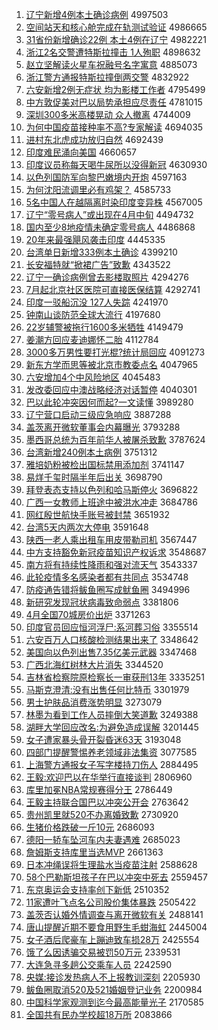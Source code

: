 1. [辽宁新增4例本土确诊病例](http://www.baidu.com/baidu?cl=3&tn=SE_baiduhomet8_jmjb7mjw&rsv_dl=fyb_top&fr=top1000&wd=%C1%C9%C4%FE%D0%C2%D4%F64%C0%FD%B1%BE%CD%C1%C8%B7%D5%EF%B2%A1%C0%FD) 4997503
1. [空间站天和核心舱完成在轨测试验证](http://www.baidu.com/baidu?cl=3&tn=SE_baiduhomet8_jmjb7mjw&rsv_dl=fyb_top&fr=top1000&wd=%BF%D5%BC%E4%D5%BE%CC%EC%BA%CD%BA%CB%D0%C4%B2%D5%CD%EA%B3%C9%D4%DA%B9%EC%B2%E2%CA%D4%D1%E9%D6%A4) 4986665
1. [31省份新增确诊22例 本土4例在辽宁](http://www.baidu.com/baidu?cl=3&tn=SE_baiduhomet8_jmjb7mjw&rsv_dl=fyb_top&fr=top1000&wd=31%CA%A1%B7%DD%D0%C2%D4%F6%C8%B7%D5%EF22%C0%FD%20%B1%BE%CD%C14%C0%FD%D4%DA%C1%C9%C4%FE) 4982221
1. [浙江2名交警遭特斯拉撞击 1人殉职](http://www.baidu.com/baidu?cl=3&tn=SE_baiduhomet8_jmjb7mjw&rsv_dl=fyb_top&fr=top1000&wd=%D5%E3%BD%AD2%C3%FB%BD%BB%BE%AF%D4%E2%CC%D8%CB%B9%C0%AD%D7%B2%BB%F7%201%C8%CB%D1%B3%D6%B0) 4898632
1. [赵立坚解读火星车祝融号名字寓意](http://www.baidu.com/baidu?cl=3&tn=SE_baiduhomet8_jmjb7mjw&rsv_dl=fyb_top&fr=top1000&wd=%D5%D4%C1%A2%BC%E1%BD%E2%B6%C1%BB%F0%D0%C7%B3%B5%D7%A3%C8%DA%BA%C5%C3%FB%D7%D6%D4%A2%D2%E2) 4885073
1. [浙江警方通报特斯拉撞倒两交警](http://www.baidu.com/baidu?cl=3&tn=SE_baiduhomet8_jmjb7mjw&rsv_dl=fyb_top&fr=top1000&wd=%D5%E3%BD%AD%BE%AF%B7%BD%CD%A8%B1%A8%CC%D8%CB%B9%C0%AD%D7%B2%B5%B9%C1%BD%BD%BB%BE%AF) 4832922
1. [六安新增2例无症状 均为影楼工作者](http://www.baidu.com/baidu?cl=3&tn=SE_baiduhomet8_jmjb7mjw&rsv_dl=fyb_top&fr=top1000&wd=%C1%F9%B0%B2%D0%C2%D4%F62%C0%FD%CE%DE%D6%A2%D7%B4%20%BE%F9%CE%AA%D3%B0%C2%A5%B9%A4%D7%F7%D5%DF) 4795499
1. [中方敦促美对巴以局势承担应尽责任](http://www.baidu.com/baidu?cl=3&tn=SE_baiduhomet8_jmjb7mjw&rsv_dl=fyb_top&fr=top1000&wd=%D6%D0%B7%BD%B6%D8%B4%D9%C3%C0%B6%D4%B0%CD%D2%D4%BE%D6%CA%C6%B3%D0%B5%A3%D3%A6%BE%A1%D4%F0%C8%CE) 4781015
1. [深圳300多米高楼晃动 众人撤离](http://www.baidu.com/baidu?cl=3&tn=SE_baiduhomet8_jmjb7mjw&rsv_dl=fyb_top&fr=top1000&wd=%C9%EE%DB%DA300%B6%E0%C3%D7%B8%DF%C2%A5%BB%CE%B6%AF%20%D6%DA%C8%CB%B3%B7%C0%EB) 4744009
1. [为何中国疫苗接种率不高?专家解读](http://www.baidu.com/baidu?cl=3&tn=SE_baiduhomet8_jmjb7mjw&rsv_dl=fyb_top&fr=top1000&wd=%CE%AA%BA%CE%D6%D0%B9%FA%D2%DF%C3%E7%BD%D3%D6%D6%C2%CA%B2%BB%B8%DF%3F%D7%A8%BC%D2%BD%E2%B6%C1) 4694035
1. [进村东北虎成功放归自然](http://www.baidu.com/baidu?cl=3&tn=SE_baiduhomet8_jmjb7mjw&rsv_dl=fyb_top&fr=top1000&wd=%BD%F8%B4%E5%B6%AB%B1%B1%BB%A2%B3%C9%B9%A6%B7%C5%B9%E9%D7%D4%C8%BB) 4692439
1. [印度难民涌向美国](http://www.baidu.com/baidu?cl=3&tn=SE_baiduhomet8_jmjb7mjw&rsv_dl=fyb_top&fr=top1000&wd=%D3%A1%B6%C8%C4%D1%C3%F1%D3%BF%CF%F2%C3%C0%B9%FA) 4660657
1. [印度议员称每天喝牛尿所以没得新冠](http://www.baidu.com/baidu?cl=3&tn=SE_baiduhomet8_jmjb7mjw&rsv_dl=fyb_top&fr=top1000&wd=%D3%A1%B6%C8%D2%E9%D4%B1%B3%C6%C3%BF%CC%EC%BA%C8%C5%A3%C4%F2%CB%F9%D2%D4%C3%BB%B5%C3%D0%C2%B9%DA) 4630930
1. [以色列国防军向黎巴嫩境内开炮](http://www.baidu.com/baidu?cl=3&tn=SE_baiduhomet8_jmjb7mjw&rsv_dl=fyb_top&fr=top1000&wd=%D2%D4%C9%AB%C1%D0%B9%FA%B7%C0%BE%FC%CF%F2%C0%E8%B0%CD%C4%DB%BE%B3%C4%DA%BF%AA%C5%DA) 4597163
1. [为何沈阳流调里必有鸡架？](http://www.baidu.com/baidu?cl=3&tn=SE_baiduhomet8_jmjb7mjw&rsv_dl=fyb_top&fr=top1000&wd=%CE%AA%BA%CE%C9%F2%D1%F4%C1%F7%B5%F7%C0%EF%B1%D8%D3%D0%BC%A6%BC%DC%A3%BF) 4585733
1. [5名中国人在越隔离时染印度变异株](http://www.baidu.com/baidu?cl=3&tn=SE_baiduhomet8_jmjb7mjw&rsv_dl=fyb_top&fr=top1000&wd=5%C3%FB%D6%D0%B9%FA%C8%CB%D4%DA%D4%BD%B8%F4%C0%EB%CA%B1%C8%BE%D3%A1%B6%C8%B1%E4%D2%EC%D6%EA) 4567005
1. [辽宁“零号病人”或出现在4月中旬](http://www.baidu.com/baidu?cl=3&tn=SE_baiduhomet8_jmjb7mjw&rsv_dl=fyb_top&fr=top1000&wd=%C1%C9%C4%FE%A1%B0%C1%E3%BA%C5%B2%A1%C8%CB%A1%B1%BB%F2%B3%F6%CF%D6%D4%DA4%D4%C2%D6%D0%D1%AE) 4494732
1. [国内至少8地疫情未确定零号病人](http://www.baidu.com/baidu?cl=3&tn=SE_baiduhomet8_jmjb7mjw&rsv_dl=fyb_top&fr=top1000&wd=%B9%FA%C4%DA%D6%C1%C9%D98%B5%D8%D2%DF%C7%E9%CE%B4%C8%B7%B6%A8%C1%E3%BA%C5%B2%A1%C8%CB) 4486868
1. [20年来最强飓风袭击印度](http://www.baidu.com/baidu?cl=3&tn=SE_baiduhomet8_jmjb7mjw&rsv_dl=fyb_top&fr=top1000&wd=20%C4%EA%C0%B4%D7%EE%C7%BF%EC%AB%B7%E7%CF%AE%BB%F7%D3%A1%B6%C8) 4445335
1. [台湾单日新增333例本土确诊](http://www.baidu.com/baidu?cl=3&tn=SE_baiduhomet8_jmjb7mjw&rsv_dl=fyb_top&fr=top1000&wd=%CC%A8%CD%E5%B5%A5%C8%D5%D0%C2%D4%F6333%C0%FD%B1%BE%CD%C1%C8%B7%D5%EF) 4399210
1. [长安福特就“掀裙广告”致歉](http://www.baidu.com/baidu?cl=3&tn=SE_baiduhomet8_jmjb7mjw&rsv_dl=fyb_top&fr=top1000&wd=%B3%A4%B0%B2%B8%A3%CC%D8%BE%CD%A1%B0%CF%C6%C8%B9%B9%E3%B8%E6%A1%B1%D6%C2%C7%B8) 4343522
1. [辽宁一确诊病例曾去影楼取照片](http://www.baidu.com/baidu?cl=3&tn=SE_baiduhomet8_jmjb7mjw&rsv_dl=fyb_top&fr=top1000&wd=%C1%C9%C4%FE%D2%BB%C8%B7%D5%EF%B2%A1%C0%FD%D4%F8%C8%A5%D3%B0%C2%A5%C8%A1%D5%D5%C6%AC) 4294276
1. [7月起北京社区医院可直接医保结算](http://www.baidu.com/baidu?cl=3&tn=SE_baiduhomet8_jmjb7mjw&rsv_dl=fyb_top&fr=top1000&wd=7%D4%C2%C6%F0%B1%B1%BE%A9%C9%E7%C7%F8%D2%BD%D4%BA%BF%C9%D6%B1%BD%D3%D2%BD%B1%A3%BD%E1%CB%E3) 4292741
1. [印度一驳船沉没 127人失踪](http://www.baidu.com/baidu?cl=3&tn=SE_baiduhomet8_jmjb7mjw&rsv_dl=fyb_top&fr=top1000&wd=%D3%A1%B6%C8%D2%BB%B2%B5%B4%AC%B3%C1%C3%BB%20127%C8%CB%CA%A7%D7%D9) 4241970
1. [钟南山谈防范全球大流行](http://www.baidu.com/baidu?cl=3&tn=SE_baiduhomet8_jmjb7mjw&rsv_dl=fyb_top&fr=top1000&wd=%D6%D3%C4%CF%C9%BD%CC%B8%B7%C0%B7%B6%C8%AB%C7%F2%B4%F3%C1%F7%D0%D0) 4197680
1. [22岁辅警被拖行1600多米牺牲](http://www.baidu.com/baidu?cl=3&tn=SE_baiduhomet8_jmjb7mjw&rsv_dl=fyb_top&fr=top1000&wd=22%CB%EA%B8%A8%BE%AF%B1%BB%CD%CF%D0%D01600%B6%E0%C3%D7%CE%FE%C9%FC) 4149479
1. [姜潮方回应麦迪娜怀二胎](http://www.baidu.com/baidu?cl=3&tn=SE_baiduhomet8_jmjb7mjw&rsv_dl=fyb_top&fr=top1000&wd=%BD%AA%B3%B1%B7%BD%BB%D8%D3%A6%C2%F3%B5%CF%C4%C8%BB%B3%B6%FE%CC%A5) 4112784
1. [3000多万男性要打光棍?统计局回应](http://www.baidu.com/baidu?cl=3&tn=SE_baiduhomet8_jmjb7mjw&rsv_dl=fyb_top&fr=top1000&wd=3000%B6%E0%CD%F2%C4%D0%D0%D4%D2%AA%B4%F2%B9%E2%B9%F7%3F%CD%B3%BC%C6%BE%D6%BB%D8%D3%A6) 4091273
1. [新东方学而思等被北京市教委点名](http://www.baidu.com/baidu?cl=3&tn=SE_baiduhomet8_jmjb7mjw&rsv_dl=fyb_top&fr=top1000&wd=%D0%C2%B6%AB%B7%BD%D1%A7%B6%F8%CB%BC%B5%C8%B1%BB%B1%B1%BE%A9%CA%D0%BD%CC%CE%AF%B5%E3%C3%FB) 4047965
1. [六安增加4个中风险地区](http://www.baidu.com/baidu?cl=3&tn=SE_baiduhomet8_jmjb7mjw&rsv_dl=fyb_top&fr=top1000&wd=%C1%F9%B0%B2%D4%F6%BC%D34%B8%F6%D6%D0%B7%E7%CF%D5%B5%D8%C7%F8) 4045483
1. [发改委回应中澳战略经济对话暂停](http://www.baidu.com/baidu?cl=3&tn=SE_baiduhomet8_jmjb7mjw&rsv_dl=fyb_top&fr=top1000&wd=%B7%A2%B8%C4%CE%AF%BB%D8%D3%A6%D6%D0%B0%C4%D5%BD%C2%D4%BE%AD%BC%C3%B6%D4%BB%B0%D4%DD%CD%A3) 4040301
1. [巴以此轮冲突因何而起?一文读懂](http://www.baidu.com/baidu?cl=3&tn=SE_baiduhomet8_jmjb7mjw&rsv_dl=fyb_top&fr=top1000&wd=%B0%CD%D2%D4%B4%CB%C2%D6%B3%E5%CD%BB%D2%F2%BA%CE%B6%F8%C6%F0%3F%D2%BB%CE%C4%B6%C1%B6%AE) 3989280
1. [辽宁营口启动三级应急响应](http://www.baidu.com/baidu?cl=3&tn=SE_baiduhomet8_jmjb7mjw&rsv_dl=fyb_top&fr=top1000&wd=%C1%C9%C4%FE%D3%AA%BF%DA%C6%F4%B6%AF%C8%FD%BC%B6%D3%A6%BC%B1%CF%EC%D3%A6) 3887288
1. [盖茨离开微软董事会内幕曝光](http://www.baidu.com/baidu?cl=3&tn=SE_baiduhomet8_jmjb7mjw&rsv_dl=fyb_top&fr=top1000&wd=%B8%C7%B4%C4%C0%EB%BF%AA%CE%A2%C8%ED%B6%AD%CA%C2%BB%E1%C4%DA%C4%BB%C6%D8%B9%E2) 3793288
1. [墨西哥总统为百年前华人被屠杀致歉](http://www.baidu.com/baidu?cl=3&tn=SE_baiduhomet8_jmjb7mjw&rsv_dl=fyb_top&fr=top1000&wd=%C4%AB%CE%F7%B8%E7%D7%DC%CD%B3%CE%AA%B0%D9%C4%EA%C7%B0%BB%AA%C8%CB%B1%BB%CD%C0%C9%B1%D6%C2%C7%B8) 3787624
1. [台湾新增240例本土病例](http://www.baidu.com/baidu?cl=3&tn=SE_baiduhomet8_jmjb7mjw&rsv_dl=fyb_top&fr=top1000&wd=%CC%A8%CD%E5%D0%C2%D4%F6240%C0%FD%B1%BE%CD%C1%B2%A1%C0%FD) 3751312
1. [雅培奶粉被检出国标禁用添加剂](http://www.baidu.com/baidu?cl=3&tn=SE_baiduhomet8_jmjb7mjw&rsv_dl=fyb_top&fr=top1000&wd=%D1%C5%C5%E0%C4%CC%B7%DB%B1%BB%BC%EC%B3%F6%B9%FA%B1%EA%BD%FB%D3%C3%CC%ED%BC%D3%BC%C1) 3741147
1. [易烊千玺时隔半年后出关](http://www.baidu.com/baidu?cl=3&tn=SE_baiduhomet8_jmjb7mjw&rsv_dl=fyb_top&fr=top1000&wd=%D2%D7%EC%C8%C7%A7%E7%F4%CA%B1%B8%F4%B0%EB%C4%EA%BA%F3%B3%F6%B9%D8) 3698790
1. [拜登表态支持以色列和哈马斯停火](http://www.baidu.com/baidu?cl=3&tn=SE_baiduhomet8_jmjb7mjw&rsv_dl=fyb_top&fr=top1000&wd=%B0%DD%B5%C7%B1%ED%CC%AC%D6%A7%B3%D6%D2%D4%C9%AB%C1%D0%BA%CD%B9%FE%C2%ED%CB%B9%CD%A3%BB%F0) 3696822
1. [广西一女教师上班途中被洪水冲走](http://www.baidu.com/baidu?cl=3&tn=SE_baiduhomet8_jmjb7mjw&rsv_dl=fyb_top&fr=top1000&wd=%B9%E3%CE%F7%D2%BB%C5%AE%BD%CC%CA%A6%C9%CF%B0%E0%CD%BE%D6%D0%B1%BB%BA%E9%CB%AE%B3%E5%D7%DF) 3684786
1. [网红殷世航快手账号被封禁](http://www.baidu.com/baidu?cl=3&tn=SE_baiduhomet8_jmjb7mjw&rsv_dl=fyb_top&fr=top1000&wd=%CD%F8%BA%EC%D2%F3%CA%C0%BA%BD%BF%EC%CA%D6%D5%CB%BA%C5%B1%BB%B7%E2%BD%FB) 3651932
1. [台湾5天内两次大停电](http://www.baidu.com/baidu?cl=3&tn=SE_baiduhomet8_jmjb7mjw&rsv_dl=fyb_top&fr=top1000&wd=%CC%A8%CD%E55%CC%EC%C4%DA%C1%BD%B4%CE%B4%F3%CD%A3%B5%E7) 3591648
1. [陕西一老人乘出租车用皮带勒司机](http://www.baidu.com/baidu?cl=3&tn=SE_baiduhomet8_jmjb7mjw&rsv_dl=fyb_top&fr=top1000&wd=%C9%C2%CE%F7%D2%BB%C0%CF%C8%CB%B3%CB%B3%F6%D7%E2%B3%B5%D3%C3%C6%A4%B4%F8%C0%D5%CB%BE%BB%FA) 3567447
1. [中方支持豁免新冠疫苗知识产权诉求](http://www.baidu.com/baidu?cl=3&tn=SE_baiduhomet8_jmjb7mjw&rsv_dl=fyb_top&fr=top1000&wd=%D6%D0%B7%BD%D6%A7%B3%D6%BB%ED%C3%E2%D0%C2%B9%DA%D2%DF%C3%E7%D6%AA%CA%B6%B2%FA%C8%A8%CB%DF%C7%F3) 3548687
1. [南方将有持续性降雨和强对流天气](http://www.baidu.com/baidu?cl=3&tn=SE_baiduhomet8_jmjb7mjw&rsv_dl=fyb_top&fr=top1000&wd=%C4%CF%B7%BD%BD%AB%D3%D0%B3%D6%D0%F8%D0%D4%BD%B5%D3%EA%BA%CD%C7%BF%B6%D4%C1%F7%CC%EC%C6%F8) 3543337
1. [此轮疫情多名感染者都有共同点](http://www.baidu.com/baidu?cl=3&tn=SE_baiduhomet8_jmjb7mjw&rsv_dl=fyb_top&fr=top1000&wd=%B4%CB%C2%D6%D2%DF%C7%E9%B6%E0%C3%FB%B8%D0%C8%BE%D5%DF%B6%BC%D3%D0%B9%B2%CD%AC%B5%E3) 3534748
1. [防疫通告错将鲅鱼圈写成鱿鱼圈](http://www.baidu.com/baidu?cl=3&tn=SE_baiduhomet8_jmjb7mjw&rsv_dl=fyb_top&fr=top1000&wd=%B7%C0%D2%DF%CD%A8%B8%E6%B4%ED%BD%AB%F6%D1%D3%E3%C8%A6%D0%B4%B3%C9%F6%CF%D3%E3%C8%A6) 3494996
1. [新研究发现冠状病毒致命弱点](http://www.baidu.com/baidu?cl=3&tn=SE_baiduhomet8_jmjb7mjw&rsv_dl=fyb_top&fr=top1000&wd=%D0%C2%D1%D0%BE%BF%B7%A2%CF%D6%B9%DA%D7%B4%B2%A1%B6%BE%D6%C2%C3%FC%C8%F5%B5%E3) 3381806
1. [4月全国70城房价出炉](http://www.baidu.com/baidu?cl=3&tn=SE_baiduhomet8_jmjb7mjw&rsv_dl=fyb_top&fr=top1000&wd=4%D4%C2%C8%AB%B9%FA70%B3%C7%B7%BF%BC%DB%B3%F6%C2%AF) 3371263
1. [印度官员回应恒河浮尸:系河葬习俗](http://www.baidu.com/baidu?cl=3&tn=SE_baiduhomet8_jmjb7mjw&rsv_dl=fyb_top&fr=top1000&wd=%D3%A1%B6%C8%B9%D9%D4%B1%BB%D8%D3%A6%BA%E3%BA%D3%B8%A1%CA%AC%3A%CF%B5%BA%D3%D4%E1%CF%B0%CB%D7) 3355514
1. [六安百万人口核酸检测结果出来了](http://www.baidu.com/baidu?cl=3&tn=SE_baiduhomet8_jmjb7mjw&rsv_dl=fyb_top&fr=top1000&wd=%C1%F9%B0%B2%B0%D9%CD%F2%C8%CB%BF%DA%BA%CB%CB%E1%BC%EC%B2%E2%BD%E1%B9%FB%B3%F6%C0%B4%C1%CB) 3348642
1. [美国向以色列出售7.35亿美元武器](http://www.baidu.com/baidu?cl=3&tn=SE_baiduhomet8_jmjb7mjw&rsv_dl=fyb_top&fr=top1000&wd=%C3%C0%B9%FA%CF%F2%D2%D4%C9%AB%C1%D0%B3%F6%CA%DB7.35%D2%DA%C3%C0%D4%AA%CE%E4%C6%F7) 3347468
1. [广西北海红树林大片消失](http://www.baidu.com/baidu?cl=3&tn=SE_baiduhomet8_jmjb7mjw&rsv_dl=fyb_top&fr=top1000&wd=%B9%E3%CE%F7%B1%B1%BA%A3%BA%EC%CA%F7%C1%D6%B4%F3%C6%AC%CF%FB%CA%A7) 3344520
1. [吉林省检察院原检察长一审获刑13年](http://www.baidu.com/baidu?cl=3&tn=SE_baiduhomet8_jmjb7mjw&rsv_dl=fyb_top&fr=top1000&wd=%BC%AA%C1%D6%CA%A1%BC%EC%B2%EC%D4%BA%D4%AD%BC%EC%B2%EC%B3%A4%D2%BB%C9%F3%BB%F1%D0%CC13%C4%EA) 3335251
1. [马斯克澄清:没有出售任何比特币](http://www.baidu.com/baidu?cl=3&tn=SE_baiduhomet8_jmjb7mjw&rsv_dl=fyb_top&fr=top1000&wd=%C2%ED%CB%B9%BF%CB%B3%CE%C7%E5%3A%C3%BB%D3%D0%B3%F6%CA%DB%C8%CE%BA%CE%B1%C8%CC%D8%B1%D2) 3301979
1. [男士护肤品消费涨势明显](http://www.baidu.com/baidu?cl=3&tn=SE_baiduhomet8_jmjb7mjw&rsv_dl=fyb_top&fr=top1000&wd=%C4%D0%CA%BF%BB%A4%B7%F4%C6%B7%CF%FB%B7%D1%D5%C7%CA%C6%C3%F7%CF%D4) 3273079
1. [林墨为看到工作人员摔倒大笑道歉](http://www.baidu.com/baidu?cl=3&tn=SE_baiduhomet8_jmjb7mjw&rsv_dl=fyb_top&fr=top1000&wd=%C1%D6%C4%AB%CE%AA%BF%B4%B5%BD%B9%A4%D7%F7%C8%CB%D4%B1%CB%A4%B5%B9%B4%F3%D0%A6%B5%C0%C7%B8) 3249388
1. [湖畔大学回应改名:为避免造成误解](http://www.baidu.com/baidu?cl=3&tn=SE_baiduhomet8_jmjb7mjw&rsv_dl=fyb_top&fr=top1000&wd=%BA%FE%C5%CF%B4%F3%D1%A7%BB%D8%D3%A6%B8%C4%C3%FB%3A%CE%AA%B1%DC%C3%E2%D4%EC%B3%C9%CE%F3%BD%E2) 3201445
1. [女子遭家暴头骨开裂昏迷63天](http://www.baidu.com/baidu?cl=3&tn=SE_baiduhomet8_jmjb7mjw&rsv_dl=fyb_top&fr=top1000&wd=%C5%AE%D7%D3%D4%E2%BC%D2%B1%A9%CD%B7%B9%C7%BF%AA%C1%D1%BB%E8%C3%D463%CC%EC) 3193048
1. [四部门提醒警惕养老领域非法集资](http://www.baidu.com/baidu?cl=3&tn=SE_baiduhomet8_jmjb7mjw&rsv_dl=fyb_top&fr=top1000&wd=%CB%C4%B2%BF%C3%C5%CC%E1%D0%D1%BE%AF%CC%E8%D1%F8%C0%CF%C1%EC%D3%F2%B7%C7%B7%A8%BC%AF%D7%CA) 3077585
1. [上海警方通报女子写字楼持刀伤人](http://www.baidu.com/baidu?cl=3&tn=SE_baiduhomet8_jmjb7mjw&rsv_dl=fyb_top&fr=top1000&wd=%C9%CF%BA%A3%BE%AF%B7%BD%CD%A8%B1%A8%C5%AE%D7%D3%D0%B4%D7%D6%C2%A5%B3%D6%B5%B6%C9%CB%C8%CB) 2884495
1. [王毅:欢迎巴以在华举行直接谈判](http://www.baidu.com/baidu?cl=3&tn=SE_baiduhomet8_jmjb7mjw&rsv_dl=fyb_top&fr=top1000&wd=%CD%F5%D2%E3%3A%BB%B6%D3%AD%B0%CD%D2%D4%D4%DA%BB%AA%BE%D9%D0%D0%D6%B1%BD%D3%CC%B8%C5%D0) 2806960
1. [库里加冕NBA常规赛得分王](http://www.baidu.com/baidu?cl=3&tn=SE_baiduhomet8_jmjb7mjw&rsv_dl=fyb_top&fr=top1000&wd=%BF%E2%C0%EF%BC%D3%C3%E1NBA%B3%A3%B9%E6%C8%FC%B5%C3%B7%D6%CD%F5) 2786449
1. [王毅主持联合国巴以冲突公开会](http://www.baidu.com/baidu?cl=3&tn=SE_baiduhomet8_jmjb7mjw&rsv_dl=fyb_top&fr=top1000&wd=%CD%F5%D2%E3%D6%F7%B3%D6%C1%AA%BA%CF%B9%FA%B0%CD%D2%D4%B3%E5%CD%BB%B9%AB%BF%AA%BB%E1) 2763642
1. [贵州凯里就520不办离婚致歉](http://www.baidu.com/baidu?cl=3&tn=SE_baiduhomet8_jmjb7mjw&rsv_dl=fyb_top&fr=top1000&wd=%B9%F3%D6%DD%BF%AD%C0%EF%BE%CD520%B2%BB%B0%EC%C0%EB%BB%E9%D6%C2%C7%B8) 2730920
1. [生猪价格跌破一斤10元](http://www.baidu.com/baidu?cl=3&tn=SE_baiduhomet8_jmjb7mjw&rsv_dl=fyb_top&fr=top1000&wd=%C9%FA%D6%ED%BC%DB%B8%F1%B5%F8%C6%C6%D2%BB%BD%EF10%D4%AA) 2686093
1. [德阳一轿车坠河车内夫妻遇难](http://www.baidu.com/baidu?cl=3&tn=SE_baiduhomet8_jmjb7mjw&rsv_dl=fyb_top&fr=top1000&wd=%B5%C2%D1%F4%D2%BB%BD%CE%B3%B5%D7%B9%BA%D3%B3%B5%C4%DA%B7%F2%C6%DE%D3%F6%C4%D1) 2685023
1. [詹姆斯支持库里当选MVP](http://www.baidu.com/baidu?cl=3&tn=SE_baiduhomet8_jmjb7mjw&rsv_dl=fyb_top&fr=top1000&wd=%D5%B2%C4%B7%CB%B9%D6%A7%B3%D6%BF%E2%C0%EF%B5%B1%D1%A1MVP) 2661363
1. [日本冲绳误将生理盐水当疫苗注射](http://www.baidu.com/baidu?cl=3&tn=SE_baiduhomet8_jmjb7mjw&rsv_dl=fyb_top&fr=top1000&wd=%C8%D5%B1%BE%B3%E5%C9%FE%CE%F3%BD%AB%C9%FA%C0%ED%D1%CE%CB%AE%B5%B1%D2%DF%C3%E7%D7%A2%C9%E4) 2588628
1. [58个巴勒斯坦孩子在巴以冲突中死去](http://www.baidu.com/baidu?cl=3&tn=SE_baiduhomet8_jmjb7mjw&rsv_dl=fyb_top&fr=top1000&wd=58%B8%F6%B0%CD%C0%D5%CB%B9%CC%B9%BA%A2%D7%D3%D4%DA%B0%CD%D2%D4%B3%E5%CD%BB%D6%D0%CB%C0%C8%A5) 2559457
1. [东京奥运会支持率创下新低](http://www.baidu.com/baidu?cl=3&tn=SE_baiduhomet8_jmjb7mjw&rsv_dl=fyb_top&fr=top1000&wd=%B6%AB%BE%A9%B0%C2%D4%CB%BB%E1%D6%A7%B3%D6%C2%CA%B4%B4%CF%C2%D0%C2%B5%CD) 2510352
1. [11家遭叶飞点名公司股价集体暴跌](http://www.baidu.com/baidu?cl=3&tn=SE_baiduhomet8_jmjb7mjw&rsv_dl=fyb_top&fr=top1000&wd=11%BC%D2%D4%E2%D2%B6%B7%C9%B5%E3%C3%FB%B9%AB%CB%BE%B9%C9%BC%DB%BC%AF%CC%E5%B1%A9%B5%F8) 2505422
1. [盖茨否认婚外情调查与离开微软有关](http://www.baidu.com/baidu?cl=3&tn=SE_baiduhomet8_jmjb7mjw&rsv_dl=fyb_top&fr=top1000&wd=%B8%C7%B4%C4%B7%F1%C8%CF%BB%E9%CD%E2%C7%E9%B5%F7%B2%E9%D3%EB%C0%EB%BF%AA%CE%A2%C8%ED%D3%D0%B9%D8) 2488141
1. [唐山提醒近期不要食用野生毛蚶海虹](http://www.baidu.com/baidu?cl=3&tn=SE_baiduhomet8_jmjb7mjw&rsv_dl=fyb_top&fr=top1000&wd=%CC%C6%C9%BD%CC%E1%D0%D1%BD%FC%C6%DA%B2%BB%D2%AA%CA%B3%D3%C3%D2%B0%C9%FA%C3%AB%F2%C0%BA%A3%BA%E7) 2445004
1. [女子酒后爬豪车上蹦迪致车损28万](http://www.baidu.com/baidu?cl=3&tn=SE_baiduhomet8_jmjb7mjw&rsv_dl=fyb_top&fr=top1000&wd=%C5%AE%D7%D3%BE%C6%BA%F3%C5%C0%BA%C0%B3%B5%C9%CF%B1%C4%B5%CF%D6%C2%B3%B5%CB%F028%CD%F2) 2425554
1. [饿了么因诱骗交易被罚50万元](http://www.baidu.com/baidu?cl=3&tn=SE_baiduhomet8_jmjb7mjw&rsv_dl=fyb_top&fr=top1000&wd=%B6%F6%C1%CB%C3%B4%D2%F2%D3%D5%C6%AD%BD%BB%D2%D7%B1%BB%B7%A350%CD%F2%D4%AA) 2339531
1. [大连急寻多趟公交乘车人员](http://www.baidu.com/baidu?cl=3&tn=SE_baiduhomet8_jmjb7mjw&rsv_dl=fyb_top&fr=top1000&wd=%B4%F3%C1%AC%BC%B1%D1%B0%B6%E0%CC%CB%B9%AB%BD%BB%B3%CB%B3%B5%C8%CB%D4%B1) 2242590
1. [央媒:接诊发热病人不上报教训深刻](http://www.baidu.com/baidu?cl=3&tn=SE_baiduhomet8_jmjb7mjw&rsv_dl=fyb_top&fr=top1000&wd=%D1%EB%C3%BD%3A%BD%D3%D5%EF%B7%A2%C8%C8%B2%A1%C8%CB%B2%BB%C9%CF%B1%A8%BD%CC%D1%B5%C9%EE%BF%CC) 2205930
1. [鲅鱼圈取消520及521婚姻登记业务](http://www.baidu.com/baidu?cl=3&tn=SE_baiduhomet8_jmjb7mjw&rsv_dl=fyb_top&fr=top1000&wd=%F6%D1%D3%E3%C8%A6%C8%A1%CF%FB520%BC%B0521%BB%E9%D2%F6%B5%C7%BC%C7%D2%B5%CE%F1) 2200984
1. [中国科学家观测到迄今最高能量光子](http://www.baidu.com/baidu?cl=3&tn=SE_baiduhomet8_jmjb7mjw&rsv_dl=fyb_top&fr=top1000&wd=%D6%D0%B9%FA%BF%C6%D1%A7%BC%D2%B9%DB%B2%E2%B5%BD%C6%F9%BD%F1%D7%EE%B8%DF%C4%DC%C1%BF%B9%E2%D7%D3) 2170585
1. [全国共有民办学校超18万所](http://www.baidu.com/baidu?cl=3&tn=SE_baiduhomet8_jmjb7mjw&rsv_dl=fyb_top&fr=top1000&wd=%C8%AB%B9%FA%B9%B2%D3%D0%C3%F1%B0%EC%D1%A7%D0%A3%B3%AC18%CD%F2%CB%F9) 2083866